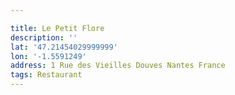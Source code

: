 ```yaml
---

title: Le Petit Flore
description: ''
lat: '47.21454029999999'
lon: '-1.5591249'
address: 1 Rue des Vieilles Douves Nantes France
tags: Restaurant
---
```

